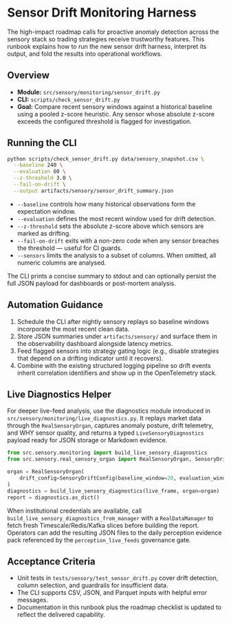 # Sensor Drift Monitoring Harness

The high-impact roadmap calls for proactive anomaly detection across the sensory
stack so trading strategies receive trustworthy features.  This runbook explains
how to run the new sensor drift harness, interpret its output, and fold the
results into operational workflows.

## Overview

* **Module:** `src/sensory/monitoring/sensor_drift.py`
* **CLI:** `scripts/check_sensor_drift.py`
* **Goal:** Compare recent sensory windows against a historical baseline using a
  pooled z-score heuristic. Any sensor whose absolute z-score exceeds the
  configured threshold is flagged for investigation.

## Running the CLI

```bash
python scripts/check_sensor_drift.py data/sensory_snapshot.csv \
  --baseline 240 \
  --evaluation 60 \
  --z-threshold 3.0 \
  --fail-on-drift \
  --output artifacts/sensory/sensor_drift_summary.json
```

* `--baseline` controls how many historical observations form the expectation
  window.
* `--evaluation` defines the most recent window used for drift detection.
* `--z-threshold` sets the absolute z-score above which sensors are marked as
  drifting.
* `--fail-on-drift` exits with a non-zero code when any sensor breaches the
  threshold — useful for CI guards.
* `--sensors` limits the analysis to a subset of columns. When omitted, all
  numeric columns are analysed.

The CLI prints a concise summary to stdout and can optionally persist the full
JSON payload for dashboards or post-mortem analysis.

## Automation Guidance

1. Schedule the CLI after nightly sensory replays so baseline windows incorporate
   the most recent clean data.
2. Store JSON summaries under `artifacts/sensory/` and surface them in the
   observability dashboard alongside latency metrics.
3. Feed flagged sensors into strategy gating logic (e.g., disable strategies
   that depend on a drifting indicator until it recovers).
4. Combine with the existing structured logging pipeline so drift events inherit
   correlation identifiers and show up in the OpenTelemetry stack.

## Live Diagnostics Helper

For deeper live-feed analysis, use the diagnostics module introduced in
`src/sensory/monitoring/live_diagnostics.py`. It replays market data through the
`RealSensoryOrgan`, captures anomaly posture, drift telemetry, and WHY sensor
quality, and returns a typed `LiveSensoryDiagnostics` payload ready for JSON
storage or Markdown evidence.

```python
from src.sensory.monitoring import build_live_sensory_diagnostics
from src.sensory.real_sensory_organ import RealSensoryOrgan, SensoryDriftConfig

organ = RealSensoryOrgan(
    drift_config=SensoryDriftConfig(baseline_window=20, evaluation_window=8),
)
diagnostics = build_live_sensory_diagnostics(live_frame, organ=organ)
report = diagnostics.as_dict()
```

When institutional credentials are available, call
`build_live_sensory_diagnostics_from_manager` with a `RealDataManager` to fetch
fresh Timescale/Redis/Kafka slices before building the report. Operators can add
the resulting JSON files to the daily perception evidence pack referenced by the
`perception_live_feeds` governance gate.

## Acceptance Criteria

* Unit tests in `tests/sensory/test_sensor_drift.py` cover drift detection,
  column selection, and guardrails for insufficient data.
* The CLI supports CSV, JSON, and Parquet inputs with helpful error messages.
* Documentation in this runbook plus the roadmap checklist is updated to reflect
  the delivered capability.
